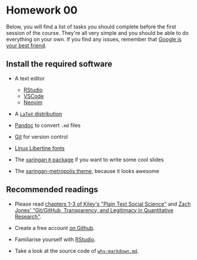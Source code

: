 # Homework 00

Below, you will find a list of tasks you should complete before the first
session of the course. They're all very simple and you should be able to do
everything on your own. If you find any issues, remember that [Google is your
best friend](http://google.com).

## Install the required software

* A text editor 

	- [RStudio](http://rstudio.com) 
	- [VSCode](https://code.visualstudio.com/)
	- [Neovim](http://neovim.io)

* A [`LaTeX` distribution](https://www.latex-project.org/get/)

* [Pandoc](https://pandoc.org/installing.html) to convert `.md` files

* [Git](https://git-scm.com/) for version control

* [Linux Libertine fonts](http://libertine-fonts.org/)

* The [xaringan `R` package](https://github.com/yihui/xaringan) if you want to
	write some cool slides

* The [xaringan-metropolis
	theme](https://github.com/danilofreire/xaringan-metropolis), because it looks
	awesome

## Recommended readings

* Please read [chapters 1-3 of Kiley's "Plain Text Social
	Science"](http://plain-text.co/index.html#introduction) and [Zach Jones'
	"Git/GitHub, Transparency, and Legitimacy in Quantitative
	Research"](https://thepoliticalmethodologist.com/2013/11/18/gitgithub-transparency-and-legitimacy-in-quantitative-research/).

* Create a free account [on Github](http://github.com).

* Familiarise yourself with [RStudio](http://rstudio.com).

* Take a look at the source code of [`why-markdown.md`](https://raw.githubusercontent.com/danilofreire/umbertolandia/master/why-markdown.md).
